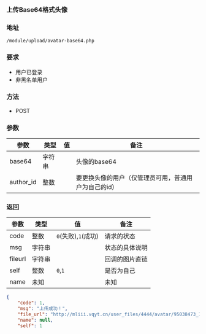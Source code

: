 ### 上传Base64格式头像

### 地址

```url
/module/upload/avatar-base64.php
```

### 要求
- 用户已登录
- 非黑名单用户

### 方法
- POST


### 参数

| 参数      | 类型   | 值  | 备注                                                 |
| --------- | ------ | --- | ---------------------------------------------------- |
| base64    | 字符串 |     | 头像的base64                                         |
| author_id | 整数   |     | 要更换头像的用户（仅管理员可用，普通用户为自己的id） |

### 返回

| 参数    | 类型   | 值                  | 备注           |
| ------- | ------ | ------------------- | -------------- |
| code    | 整数   | `0`(失败),`1`(成功) | 请求的状态     |
| msg     | 字符串 |                     | 状态的具体说明 |
| fileurl | 字符串 |                     | 回调的图片直链 |
| self    | 整数   | `0`,`1`             | 是否为自己     |
| name    | 未知   |                     | 未知           |

```json
{
    "code": 1,
    "msg": "上传成功！",
    "file_url": "http://mliii.vqyt.cn/user_files/4444/avatar/95038473_1619232137.jpeg",
    "name": null,
    "self": 1
```